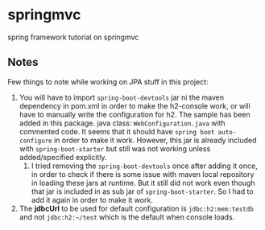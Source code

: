 # springmvc
spring framework tutorial on springmvc

## Notes
Few things to note while working on JPA stuff in this project:
1. You will have to import `spring-boot-devtools` jar ni the maven dependency in pom.xml in order to make the h2-console 
work, or will have to manually write the configuration for h2. The sample has been added in this package. java class:
`WebConfiguration.java` with commented code. It seems that it should have `spring boot auto-configure` in order to make 
it work. However, this jar is already included with `spring-boot-starter` but still was not working unless 
added/specified explicitly. 
    1. I tried removing the `spring-boot-devtools` once after adding it once, in order to check if there is some issue 
    with maven local repository in loading these jars at runtime. But it still did not work even though that jar is 
    included in as sub jar of `spring-boot-starter`. So I had to add it again in order to make it work.     
2. The **jdbcUrl** to be used for default configuration is `jdbc:h2:mem:testdb` and not `jdbc:h2:~/test` which is the 
default when console loads.  
